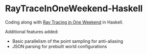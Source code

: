 # RayTraceInOneWeekend-Haskell
Coding along with [Ray Tracing in One Weekend](http://in1weekend.blogspot.com/2016/01/ray-tracing-in-one-weekend.html) in Haskell.

Additional features added:
  - Basic parallelism of the point sampling for anti-aliasing
  - JSON parsing for prebuilt world configurations
